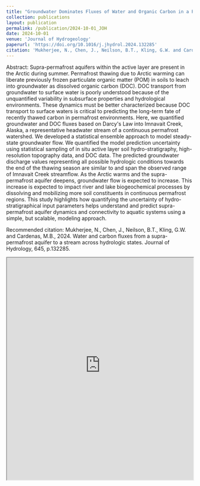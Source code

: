 ```yaml
---
title: "Groundwater Dominates Fluxes of Water and Organic Carbon in a Permafrost Watershed Across Hydrologic States"
collection: publications
layout: publication
permalink: /publication/2024-10-01_JOH
date: 2024-10-01
venue: 'Journal of Hydrogeology'
paperurl: 'https://doi.org/10.1016/j.jhydrol.2024.132285'
citation: 'Mukherjee, N., Chen, J., Neilson, B.T., Kling, G.W. and Cardenas, M.B., 2024. Water and carbon fluxes from a supra-permafrost aquifer to a stream across hydrologic states. Journal of Hydrology, 645, p.132285.'
---
```

Abstract: Supra-permafrost aquifers within the active layer are present in the Arctic during summer. Permafrost thawing due to Arctic warming can liberate previously frozen particulate organic matter (POM) in soils to leach into groundwater as dissolved organic carbon (DOC). DOC transport from groundwater to surface water is poorly understood because of the unquantified variability in subsurface properties and hydrological environments. These dynamics must be better characterized because DOC transport to surface waters is critical to predicting the long-term fate of recently thawed carbon in permafrost environments. Here, we quantified groundwater and DOC fluxes based on Darcy's Law into Imnavait Creek, Alaska, a representative headwater stream of a continuous permafrost watershed. We developed a statistical ensemble approach to model steady-state groundwater flow. We quantified the model prediction uncertainty using statistical sampling of in situ active layer soil hydro-stratigraphy, high-resolution topography data, and DOC data. The predicted groundwater discharge values representing all possible hydrologic conditions towards the end of the thawing season are similar to and span the observed range of Imnavait Creek streamflow.  As the Arctic warms and the supra-permafrost aquifer deepens, groundwater flow is expected to increase. This increase is expected to impact river and lake biogeochemical processes by dissolving and mobilizing more soil constituents in continuous permafrost regions. This study highlights how quantifying the uncertainty of hydro-stratigraphical input parameters helps understand and predict supra-permafrost aquifer dynamics and connectivity to aquatic systems using a simple, but scalable, modeling approach.

Recommended citation: Mukherjee, N., Chen, J., Neilson, B.T., Kling, G.W. and Cardenas, M.B., 2024. Water and carbon fluxes from a supra-permafrost aquifer to a stream across hydrologic states. Journal of Hydrology, 645, p.132285.

<iframe src="https://neelarunmukherjee.github.io/files/MukherjeeEtal_JOH_2024.pdf" width="100%" height="600px">
</iframe>
